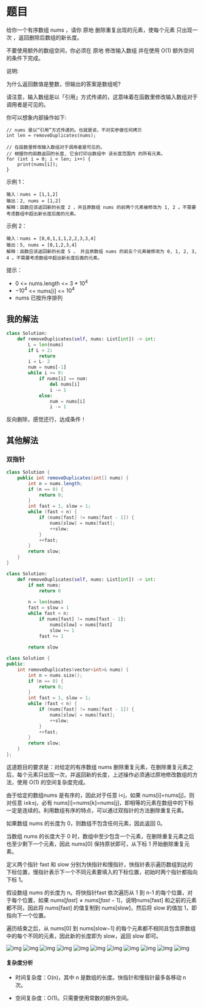 # 题目

给你一个有序数组 nums ，请你 原地 删除重复出现的元素，使每个元素 只出现一次 ，返回删除后数组的新长度。

不要使用额外的数组空间，你必须在 原地 修改输入数组 并在使用 O(1) 额外空间的条件下完成。

说明:

为什么返回数值是整数，但输出的答案是数组呢?

请注意，输入数组是以「引用」方式传递的，这意味着在函数里修改输入数组对于调用者是可见的。

你可以想象内部操作如下:

```
// nums 是以“引用”方式传递的。也就是说，不对实参做任何拷贝
int len = removeDuplicates(nums);

// 在函数里修改输入数组对于调用者是可见的。
// 根据你的函数返回的长度, 它会打印出数组中 该长度范围内 的所有元素。
for (int i = 0; i < len; i++) {
    print(nums[i]);
}
```

示例 1：

```
输入：nums = [1,1,2]
输出：2, nums = [1,2]
解释：函数应该返回新的长度 2 ，并且原数组 nums 的前两个元素被修改为 1, 2 。不需要考虑数组中超出新长度后面的元素。
```


示例 2：

```
输入：nums = [0,0,1,1,1,2,2,3,3,4]
输出：5, nums = [0,1,2,3,4]
解释：函数应该返回新的长度 5 ， 并且原数组 nums 的前五个元素被修改为 0, 1, 2, 3, 4 。不需要考虑数组中超出新长度后面的元素。
```


提示：

- 0 <= nums.length <= 3 * $10^4$
- $-10^4$ <= nums[i] <= $10^4$
- nums 已按升序排列

## 我的解法

```python
class Solution:
    def removeDuplicates(self, nums: List[int]) -> int:
        L = len(nums)
        if L < 2:
            return
        i = L- 2
        num = nums[-1]
        while i >= 0:
            if nums[i] == num:
                del nums[i]
                i -= 1
            else:
                num = nums[i]
                i -= 1
```

反向删除，感觉还行，达成条件！

## 其他解法

### 双指针

```java
class Solution {
    public int removeDuplicates(int[] nums) {
        int n = nums.length;
        if (n == 0) {
            return 0;
        }
        int fast = 1, slow = 1;
        while (fast < n) {
            if (nums[fast] != nums[fast - 1]) {
                nums[slow] = nums[fast];
                ++slow;
            }
            ++fast;
        }
        return slow;
    }
}
```

```python
class Solution:
    def removeDuplicates(self, nums: List[int]) -> int:
        if not nums:
            return 0
        
        n = len(nums)
        fast = slow = 1
        while fast < n:
            if nums[fast] != nums[fast - 1]:
                nums[slow] = nums[fast]
                slow += 1
            fast += 1
        
        return slow
```

```c++
class Solution {
public:
    int removeDuplicates(vector<int>& nums) {
        int n = nums.size();
        if (n == 0) {
            return 0;
        }
        int fast = 1, slow = 1;
        while (fast < n) {
            if (nums[fast] != nums[fast - 1]) {
                nums[slow] = nums[fast];
                ++slow;
            }
            ++fast;
        }
        return slow;
    }
};
```

这道题目的要求是：对给定的有序数组 nums 删除重复元素，在删除重复元素之后，每个元素只出现一次，并返回新的长度，上述操作必须通过原地修改数组的方法，使用 O(1) 的空间复杂度完成。

由于给定的数组nums 是有序的，因此对于任意 i<j，如果 nums[i]=nums[j]，则对任意 i≤k≤j，必有 nums[i]=nums[k]=nums[j]，即相等的元素在数组中的下标一定是连续的。利用数组有序的特点，可以通过双指针的方法删除重复元素。

如果数组 nums 的长度为 0，则数组不包含任何元素，因此返回 0。

当数组 nums 的长度大于 0 时，数组中至少包含一个元素，在删除重复元素之后也至少剩下一个元素，因此 nums[0] 保持原状即可，从下标 1 开始删除重复元素。

定义两个指针 fast 和 slow 分别为快指针和慢指针，快指针表示遍历数组到达的下标位置，慢指针表示下一个不同元素要填入的下标位置，初始时两个指针都指向下标 1。

假设数组 nums 的长度为 n。将快指针fast 依次遍历从 1 到 n-1 的每个位置，对于每个位置，如果 $\textit{nums}[\textit{fast}] \ne \textit{nums}[\textit{fast}-1]$，说明nums[fast] 和之前的元素都不同，因此将 nums[fast] 的值复制到 nums[slow]，然后将 slow 的值加 1，即指向下一个位置。

遍历结束之后，从 nums[0] 到 nums[slow−1] 的每个元素都不相同且包含原数组中的每个不同的元素，因此新的长度即为 slow，返回 slow 即可。

![img](https://assets.leetcode-cn.com/solution-static/26/1.png)
![img](https://assets.leetcode-cn.com/solution-static/26/2.png)
![img](https://assets.leetcode-cn.com/solution-static/26/3.png)
![img](https://assets.leetcode-cn.com/solution-static/26/4.png)
![img](https://assets.leetcode-cn.com/solution-static/26/5.png)
![img](https://assets.leetcode-cn.com/solution-static/26/6.png)
![img](https://assets.leetcode-cn.com/solution-static/26/7.png)
![img](https://assets.leetcode-cn.com/solution-static/26/8.png)
![img](https://assets.leetcode-cn.com/solution-static/26/9.png)
![img](https://assets.leetcode-cn.com/solution-static/26/10.png)
![img](https://assets.leetcode-cn.com/solution-static/26/11.png)

#### 复杂度分析

- 时间复杂度：O(n)，其中 n 是数组的长度。快指针和慢指针最多各移动 n 次。

- 空间复杂度：O(1)。只需要使用常数的额外空间。


